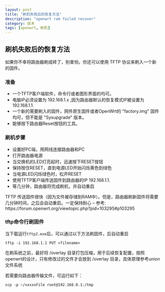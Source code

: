 ```yaml
---
layout: post
title: "刷机失败后的恢复方法"
description: "openwrt rom failed recover"
category: 技术
tags: [openwrt, 刷机]
---
```


## 刷机失败后的恢复方法

如果你不幸将路由器刷成砖了，别害怕，你还可以使用 TFTP 协议来刷入一个新的固件。

### 准备

+ 一个TFTP客户端软件，命令行或者图形界面的均可。
+ 电脑IP必须设置为 192.168.1.x ,因为路由器默认的恢复模式IP被设置为 192.168.1.1.
+ 一个新的需要刷入的固件，网件原生固件或者OpenWrt的 "factory.img" 固件均可，但不能是 "Sysupgrade" 版本。
+ 能够按下路由器Reset按钮的工具。

### 刷机步骤

+ 设置好PC端，用网线连接路由器和PC
+ 打开路由器电源
+ 当交换机的LED灯亮起时，迅速按下RESET按钮
+ 保持按住RESET，直到电源LED开始闪烁黄色到绿色
+ 当电源LED闪烁绿色时，松开RESET
+ 使用TFTP客户端传送固件到路由器的IP 192.168.1.1.
+ 等几分钟，路由器将完成刷机，并自动重启

<div class="alert alert-warning">
TFTP 传送固件很快（因为文件被存储到RAM中）。但是，路由器刷新固件将需要几分钟时间，之后会自动重启。一定保持耐心 – 参考: https://forum.openwrt.org/viewtopic.php?pid=103295#p103295
</div>

### tftp命令行刷固件

当下载运行`tftp2.exe`后，可以通过以下方法刷固件，后自动重启

	tftp -i 192.168.1.1 PUT <filename>

在刷系统之前，最好将 /overlay 目录打包压缩，用于后续恢复配置，按照openwrt的设计，只有修改过的文件才会放到 /overlay 目录，具体原理参考union文件系统

若需要向路由器传输文件，可运行如下：

	scp -p ~/xxxxxFile root@192.168.0.1:/tmp


